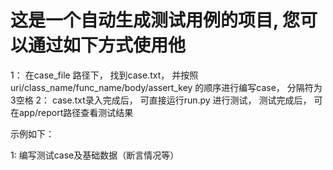 #   这是一个自动生成测试用例的项目, 您可以通过如下方式使用他

1： 在case_file 路径下， 找到case.txt， 并按照uri/class_name/func_name/body/assert_key 的顺序进行编写case， 分隔符为3空格
2： case.txt录入完成后， 可直接运行run.py 进行测试， 测试完成后， 可在app/report路径查看测试结果

示例如下：

1: 编写测试case及基础数据（断言情况等）